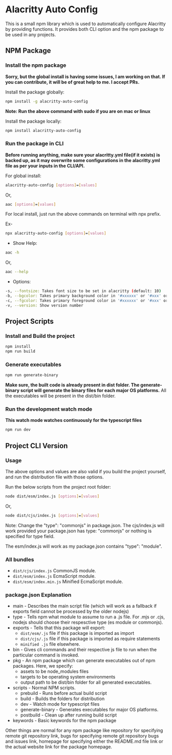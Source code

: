 # Alacritty Auto Config

This is a small npm library which is used to automatically configure Alacritty by providing functions. It provides both CLI option and the npm package to be used in any projects.

## NPM Package

### Install the npm package

**Sorry, but the global install is having some issues, I am working on that. If you can contribute, it will be of great help to me. I accept PRs.**

Install the package globally:
```sh
npm install -g alacritty-auto-config
```
**Note: Run the above command with sudo if you are on mac or linux**

Install the package locally:
```sh
npm install alacritty-auto-config
```

### Run the package in CLI

**Before running anything, make sure your alacritty.yml file(if it exists) is backed up, as it may overwrite some configurations in the alacritty.yml file as per your inputs in the CLI/API.**

For global install:
```sh
alacritty-auto-config [options]=[values]
```

Or, 
```sh
aac [options]=[values]
```

For local install, just run the above commands on terminal with npx prefix. 

Ex-
```sh
npx alacritty-auto-config [options]=[values]
```

* Show Help:

```sh
aac -h
```

Or,

```sh
aac --help
```

* Options:

```sh
-s, --fontsize: Takes font size to be set in alacritty (default: 10)
-b, --bgcolor: Takes primary background color in '#xxxxxx' or '#xxx' or '0xfff' or '0xffffff' format (default='#333333')
-c, --fgcolor: Takes primary foreground color in '#xxxxxx' or '#xxx' or '0xfff' or '0xffffff' format (default='#ffffff')
-v, --version: Show version number
```

## Project Scripts

### Install and Build the project

```sh
npm install
npm run build
```

### Generate executables

```sh
npm run generate-binary
```

**Make sure, the built code is already present in dist folder. The generate-binary script will generate the binary files for each major OS platforms.** All the executables will be present in the dist/bin folder.

### Run the development watch mode

**This watch mode watches continuously for the typescript files**

```sh
npm run dev
```

## Project CLI Version

### Usage

The above options and values are also valid if you build the project yourself, and run the distribution file with those options.

Run the below scripts from the project root folder:
```sh
node dist/esm/index.js [options]=[values]
```
Or,
```sh
node dist/cjs/index.js [options]=[values]
```

Note: Change the "type": "commonjs" in package.json. The cjs/index.js will work provided your package.json has type: "commonjs" or nothing is specified for type field. 

The esm/index.js will work as my package.json contains "type": "module".

### All bundles

- `dist/cjs/index.js` CommonJS module.
- `dist/esm/index.js` EcmaScript module.
- `dist/esm/index.min.js` Minified EcmaScript module.
<!-- - `dist/cjs-compat/index.js` CommonJS module, transpiled for older browsers. -->
<!-- - `dist/bundle.esm-compact.mjs` EcmaScript module, transpiled for older browsers. -->
<!-- - `dist/bundle.iife.min.js` Minified plain JS. -->
<!-- - `dist/bundle.iife-compact.js` As above, but transpiled for older browsers. -->

### package.json Explanation

* main - Describes the main script file (which will work as a fallback if exports field cannot be processed by the older nodejs)
* type - Tells npm what module to assume to run a .js file. For .mjs or .cjs, nodejs should choose their respesctive type (es module or commonjs). 
* exports - Tells that this package will export:
    * `dist/esm/.js` file if this package is imported as import
    * `dist/cjs/.js` file if this package is imported as require statements
    * `minified .js` file elsewhere.
* bin - Gives cli commands and their respective js file to run when the particular command is invoked.
* pkg - An npm package which can generate executables out of npm packages. Here, we specify:
    * assets to be node_modules files
    * targets to be operating system environments
    * output path to be dist/bin folder for all generated executables.
* scripts - Normal NPM scripts.
    * prebuild - Runs before actual build script
    * build - Builds the folders for distribution
    * dev - Watch mode for typescript files
    * generate-binary - Generates executables for major OS platforms.
    * postbuild - Clean up after running build script
* keywords - Basic keywords for the npm package

Other things are normal for any npm package like repository for specifying remote git repository link, bugs for specifying remote git repository bugs and issues link, homepage for specifying either the README.md file link or the actual website link for the package homepage.
